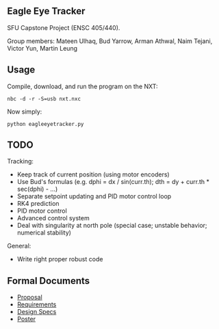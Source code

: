 ## Eagle Eye Tracker

SFU Capstone Project (ENSC 405/440).

Group members: Mateen Ulhaq, Bud Yarrow, Arman Athwal, Naim Tejani, Victor Yun, Martin Leung

## Usage

Compile, download, and run the program on the NXT:

    nbc -d -r -S=usb nxt.nxc

Now simply:

    python eagleeyetracker.py

## TODO

Tracking:

 - Keep track of current position (using motor encoders)
 - Use Bud's formulas (e.g. dphi = dx / sin(curr.th); dth = dy + curr.th * sec(dphi) - ...)
 - Separate setpoint updating and PID motor control loop
 - RK4 prediction
 - PID motor control
 - Advanced control system
 - Deal with singularity at north pole (special case; unstable behavior; numerical stability)

General:

 - Write right proper robust code

## Formal Documents

 - [Proposal](http://www2.ensc.sfu.ca/~whitmore/courses/ensc305/projects/2018/1prop.pdf)
 - [Requirements](http://www2.ensc.sfu.ca/~whitmore/courses/ensc305/projects/2018/1reqs.pdf)
 - [Design Specs](http://www2.ensc.sfu.ca/~whitmore/courses/ensc305/projects/2018/1desi.pdf)
 - [Poster](http://www2.ensc.sfu.ca/~whitmore/courses/ensc305/projects/2018/1post.pdf)

